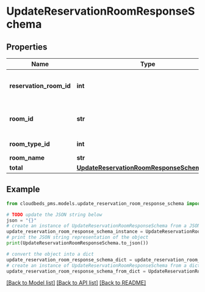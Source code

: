 # UpdateReservationRoomResponseSchema


## Properties

Name | Type | Description | Notes
------------ | ------------- | ------------- | -------------
**reservation_room_id** | **int** | Reservation room ID that was updated | 
**room_id** | **str** | Assigned room ID (null if unassigned) | 
**room_type_id** | **int** | Room type ID | 
**room_name** | **str** | Room name | 
**total** | [**UpdateReservationRoomResponseSchemaTotal**](UpdateReservationRoomResponseSchemaTotal.md) |  | 

## Example

```python
from cloudbeds_pms.models.update_reservation_room_response_schema import UpdateReservationRoomResponseSchema

# TODO update the JSON string below
json = "{}"
# create an instance of UpdateReservationRoomResponseSchema from a JSON string
update_reservation_room_response_schema_instance = UpdateReservationRoomResponseSchema.from_json(json)
# print the JSON string representation of the object
print(UpdateReservationRoomResponseSchema.to_json())

# convert the object into a dict
update_reservation_room_response_schema_dict = update_reservation_room_response_schema_instance.to_dict()
# create an instance of UpdateReservationRoomResponseSchema from a dict
update_reservation_room_response_schema_from_dict = UpdateReservationRoomResponseSchema.from_dict(update_reservation_room_response_schema_dict)
```
[[Back to Model list]](../README.md#documentation-for-models) [[Back to API list]](../README.md#documentation-for-api-endpoints) [[Back to README]](../README.md)


